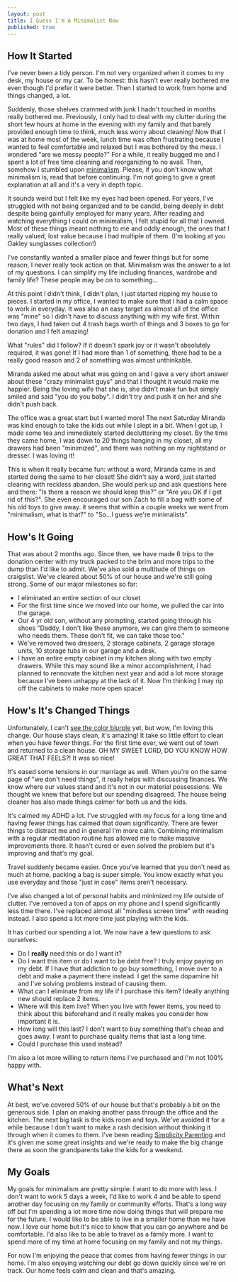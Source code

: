 ```yaml
---
layout: post
title: I Guess I'm A Minimalist Now
published: true
---
```


## How It Started

I've never been a tidy person. I'm not very organized when it comes to my desk,
my house or my car.  To be honest: this hasn't ever really bothered me even
though I'd prefer it were better. Then I started to work from home and things
changed, a lot.

Suddenly, those shelves crammed with junk I hadn't touched in months really
bothered me. Previously, I only had to deal with my clutter during the short few
hours at home in the evening with my family and that barely provided enough time
to think, much less worry about cleaning! Now that I was at home most of the
week, lunch time was often frustrating because I wanted to feel comfortable and
relaxed but I was bothered by the mess. I wondered "are we messy people?" For a
while, it really bugged me and I spent a lot of free time cleaning and
reorganizing to no avail.  Then, somehow I stumbled upon [minimalism]. Please,
if you don't know what minimalism is, read that before continuing. I'm not going
to give a great explanation at all and it's a very in depth topic.

[minimalism]: https://www.theminimalists.com/minimalism/

It sounds weird but I felt like my eyes had been opened. For years, I've
struggled with not being organized and to be candid, being deeply in debt
despite being gainfully employed for many years. After reading and watching
everything I could on minimalism, I felt stupid for all that I owned. Most of
these things meant nothing to me and oddly enough, the ones that I really
valued, lost value because I had multiple of them. (I'm looking at you Oakley
sunglasses collection!)

I've constantly wanted a smaller place and fewer things but for some reason, I
never really took action on that. Minimalism was the answer to a lot of my
questions. I can simplify my life including finances, wardrobe and family life?
These people may be on to something...

At this point I didn't think, I didn't plan, I just started ripping my house to
pieces. I started in my office, I wanted to make sure that I had a calm space to
work in everyday. It was also an easy target as almost all of the office was
"mine" so I didn't have to discuss anything with my wife first. Within two days,
I had taken out 4 trash bags worth of things and 3 boxes to go for donation and
I felt amazing!

What "rules" did I follow? If it doesn't spark joy or it wasn't absolutely
required, it was gone! If I had more than 1 of something, there had to be a
really good reason and 2 of something was almost unthinkable.

Miranda asked me about what was going on and I gave a very short answer about
these "crazy minimalist guys" and that I thought it would make me happier. Being
the loving wife that she is, she didn't make fun but simply smiled and said "you
do you baby". I didn't try and push it on her and she didn't push back.

The office was a great start but I wanted more! The next Saturday Miranda was
kind enough to take the kids out while I slept in a bit. When I got up, I made
some tea and immediately started decluttering my closet. By the time they came
home, I was down to 20 things hanging in my closet, all my drawers had been
"minimized", and there was nothing on my nightstand or dresser. I was loving it!

This is when it really became fun: without a word, Miranda came in and started
doing the same to her closet! She didn't say a word, just started clearing with
reckless abandon. She would perk up and ask questions here and there: "Is there
a reason we should keep this?" or "Are you OK if I get rid of this?". She even
encouraged our son Zach to fill a bag with some of his old toys to give away. it
seems that within a couple weeks we went from "minimalism, what is that?" to
"So...I guess we're minimalists".

## How's It Going

That was about 2 months ago. Since then, we have made 6 trips to the donation
center with my truck packed to the brim and more trips to the dump than I'd like
to admit. We've also sold a multitude of things on craigslist. We've cleared
about 50% of our house and we're still going strong. Some of our major
milestones so far:

* I eliminated an entire section of our closet
* For the first time since we moved into our home, we pulled the car into the
  garage.
* Our 4 yr old son, without any prompting, started going through his shoes
  "Daddy, I don't like these anymore, we can give them to someone who needs
  them. These don't fit, we can take those too."
* We've removed two dressers, 2 storage cabinets, 2 garage storage units, 10
  storage tubs in our garage and a desk.
* I have an entire empty cabinet in my kitchen along with two empty drawers.
    While this may sound like a minor accomplishment,
    I had planned to rennovate the kitchen next year and add a
    lot more storage because I've been unhappy at the lack of it. Now I'm
    thinking I may rip off the cabinets to make more open space!

## How's It's Changed Things

Unfortunately, I can't [see the color blurple] yet, but wow, I'm loving this
change. Our house stays clean, it's amazing! It take so little effort to clean
when you have fewer things. For the first time ever, we went out of town and
returned to a clean house. OH MY SWEET LORD, DO YOU KNOW HOW GREAT THAT FEELS?!
It was so nice!

[see the color blurple]: https://www.tvfanatic.com/quotes/once-you-reach-level-16-you-can-see-the-color-blurple/

It's eased some tensions in our marriage as well. When you're on the same page
of "we don't need things", it really helps with discussing finances. We know
where our values stand and it's not in our material possessions. We thought we
knew that before but our spending disagreed. The house being cleaner has also
made things calmer for both us and the kids.

It's calmed my ADHD a lot. I've struggled with my focus for a long time and
having fewer things has calmed that down significantly. There are fewer things
to distract me and in general I'm more calm. Combining minimalism with a regular
meditation routine has allowed me to make massive improvements there. It hasn't
cured or even solved the problem but it's improving and that's my goal.

Travel suddenly became easier. Once you've learned that you don't need as much
at home, packing a bag is super simple. You know exactly what you use everyday
and those "just in case" items aren't necessary.

I've also changed a lot of personal habits and minimized my life outside of
clutter. I've removed a ton of apps on my phone and I spend significantly less
time there. I've replaced almost all "mindless screen time" with reading
instead. I also spend a lot more time just playing with the kids.

It has curbed our spending a lot. We now have a few questions to ask ourselves:

* Do I **really** need this or do I want it?
* Do I want this item or do I want to be debt free? I truly enjoy paying on my
    debt. If I have that addiction to go buy something, I move over to a debt
    and make a payment there instead. I get the same dopamine hit and I've
    solving problems instead of causing them.
* What can I eliminate from my life if I purchase this item? Ideally anything
    new should replace 2 items.
* Where will this item live? When you live with fewer items, you need to think
  about this beforehand and it really makes you consider how important it is.
* How long will this last? I don't want to buy something that's cheap and goes
  away. I want to purchase quality items that last a long time.
* Could I purchase this used instead?

I'm also a lot more willing to return items I've purchased and I'm not 100% happy with.

## What's Next

At best, we've covered 50% of our house but that's probably a bit on the
generous side. I plan on making another pass through the office and the kitchen.
The next big task is the kids room and toys. We've avoided it for a while
because I don't want to make a rash decision without thinking it through when it
comes to them. I've been reading [Simplicity Parenting] and it's given me some
great insights and we're ready to make the big change there as soon the
grandparents take the kids for a weekend.

[Simplicity Parenting]: https://www.amazon.com/Simplicity-Parenting-Extraordinary-Calmer-Happier/dp/0345507983/ref=sr_1_1

## My Goals

My goals for minimalism are pretty simple: I want to do more with less. I don't
want to work 5 days a week, I'd like to work 4 and be able to spend another day
focusing on my family or community efforts. That's a long way off but I'm
spending a lot more time now doing things that will prepare me for the future. I
would like to be able to live in a smaller home than we have now. I love our
home but it's nice to know that you can go anywhere and be comfortable. I'd also
like to be able to travel as a family more. I want to spend more of my time at
home focusing on my family and not my things.

For now I'm enjoying the peace that comes from having fewer things in our home.
I'm also enjoying watching our debt go down quickly since we're on track. Our
home feels calm and clean and that's amazing.
